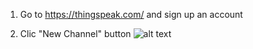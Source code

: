 
1. Go to https://thingspeak.com/ and sign up an account

2. Clic "New Channel" button
    ![alt text](https://github.com/Raydivine/IoT-of-Modern-Agriculture/blob/master/Doc/Image/thingSpeak/ThingSpeak.PNG)
